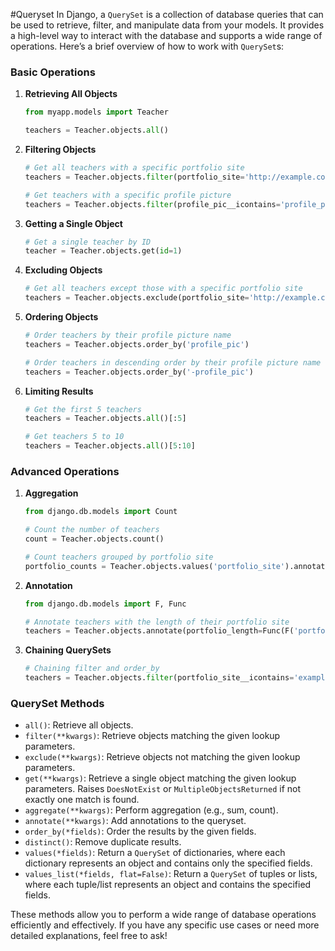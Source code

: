 #Queryset
In Django, a `QuerySet` is a collection of database queries that can be used to retrieve, filter, and manipulate data from your models. It provides a high-level way to interact with the database and supports a wide range of operations. Here’s a brief overview of how to work with `QuerySet`s:

### Basic Operations

1. **Retrieving All Objects**
   ```python
   from myapp.models import Teacher

   teachers = Teacher.objects.all()
   ```

2. **Filtering Objects**
   ```python
   # Get all teachers with a specific portfolio site
   teachers = Teacher.objects.filter(portfolio_site='http://example.com')

   # Get teachers with a specific profile picture
   teachers = Teacher.objects.filter(profile_pic__icontains='profile_pic.jpg')
   ```

3. **Getting a Single Object**
   ```python
   # Get a single teacher by ID
   teacher = Teacher.objects.get(id=1)
   ```

4. **Excluding Objects**
   ```python
   # Get all teachers except those with a specific portfolio site
   teachers = Teacher.objects.exclude(portfolio_site='http://example.com')
   ```

5. **Ordering Objects**
   ```python
   # Order teachers by their profile picture name
   teachers = Teacher.objects.order_by('profile_pic')

   # Order teachers in descending order by their profile picture name
   teachers = Teacher.objects.order_by('-profile_pic')
   ```

6. **Limiting Results**
   ```python
   # Get the first 5 teachers
   teachers = Teacher.objects.all()[:5]

   # Get teachers 5 to 10
   teachers = Teacher.objects.all()[5:10]
   ```

### Advanced Operations

1. **Aggregation**
   ```python
   from django.db.models import Count

   # Count the number of teachers
   count = Teacher.objects.count()

   # Count teachers grouped by portfolio site
   portfolio_counts = Teacher.objects.values('portfolio_site').annotate(count=Count('id'))
   ```

2. **Annotation**
   ```python
   from django.db.models import F, Func

   # Annotate teachers with the length of their portfolio site
   teachers = Teacher.objects.annotate(portfolio_length=Func(F('portfolio_site'), function='LENGTH'))
   ```

3. **Chaining QuerySets**
   ```python
   # Chaining filter and order_by
   teachers = Teacher.objects.filter(portfolio_site__icontains='example').order_by('profile_pic')
   ```

### QuerySet Methods

- `all()`: Retrieve all objects.
- `filter(**kwargs)`: Retrieve objects matching the given lookup parameters.
- `exclude(**kwargs)`: Retrieve objects not matching the given lookup parameters.
- `get(**kwargs)`: Retrieve a single object matching the given lookup parameters. Raises `DoesNotExist` or `MultipleObjectsReturned` if not exactly one match is found.
- `aggregate(**kwargs)`: Perform aggregation (e.g., sum, count).
- `annotate(**kwargs)`: Add annotations to the queryset.
- `order_by(*fields)`: Order the results by the given fields.
- `distinct()`: Remove duplicate results.
- `values(*fields)`: Return a `QuerySet` of dictionaries, where each dictionary represents an object and contains only the specified fields.
- `values_list(*fields, flat=False)`: Return a `QuerySet` of tuples or lists, where each tuple/list represents an object and contains the specified fields.

These methods allow you to perform a wide range of database operations efficiently and effectively. If you have any specific use cases or need more detailed explanations, feel free to ask!
